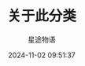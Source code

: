 ---
title: 关于此分类
date: 2024-11-02 09:51:37
permalink: /pages/cooking1/
categories:
  - 做饭这件事
tags:
  - 做饭这件事
author: 星途物语
---